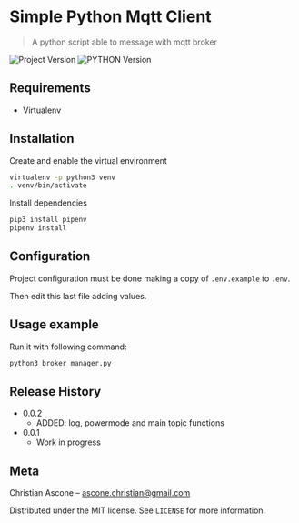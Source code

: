# Simple Python Mqtt Client
> A python script able to message with mqtt broker

![Project Version][project-image]
![PYTHON Version][python-image]

## Requirements

 - Virtualenv

## Installation

Create and enable the virtual environment

```sh
virtualenv -p python3 venv
. venv/bin/activate
```

Install dependencies
```sh
pip3 install pipenv
pipenv install
```

## Configuration

Project configuration must be done making a copy of `.env.example` to `.env`.

Then edit this last file adding values.

## Usage example

Run it with following command:
```sh
python3 broker_manager.py
```

## Release History

* 0.0.2
    * ADDED: log, powermode and main topic functions
* 0.0.1
    * Work in progress

## Meta

Christian Ascone – ascone.christian@gmail.com

Distributed under the MIT license. See ``LICENSE`` for more information.

<!-- Markdown link & img dfn's -->
[project-image]: https://img.shields.io/badge/simple_python_mqtt_client-0.00.02-green.svg
[python-image]: https://img.shields.io/badge/python-3.7-brightgreen.svg